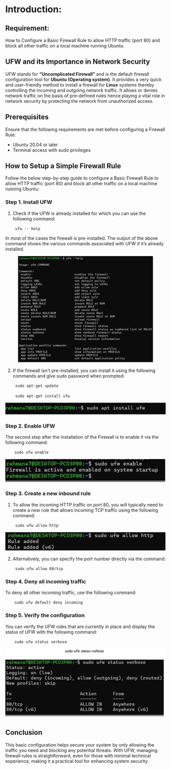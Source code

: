 
# Introduction: 

## Requirement: 

How to Configure a Basic Firewall Rule to allow HTTP traffic (port 80) and block all other traffic on a local machine running Ubuntu.

## UFW and its Importance in Network Security

UFW stands for **“Uncomplicated Firewall”** and is the default firewall configuration tool for **Ubuntu (Operating system)**. It provides a very quick and user-friendly method to install a firewall for **Linux** systems thereby controlling the incoming and outgoing network traffic. It allows or denies network traffic on the basis of pre-defined rules hence playing a vital role in network security by protecting the network from unauthorized access.

## Prerequisites

Ensure that the following requirements are met before configuring a Firewall Rule:

 - Ubuntu 20.04 or later
 - Terminal access with sudo privileges

## How to Setup a Simple Firewall Rule

Follow the below step-by-step guide to configure a Basic Firewall Rule to allow HTTP traffic (port 80) and block all other traffic on a local machine running Ubuntu:

### Step 1. Install UFW

1. Check if the UFW is already installed for which you can use the following command:

        ufw -- help

In most of the cases the firewall is pre-installed. The output of the above command shows the various commands associated with UFW if it’s already installed.

 <p align="center">
   <img src="images/Picture1.jpg" alt="UFW Enabled" style="max-width: 100%; height: auto;">
 </p>

2. If the firewall isn't pre-installed, you can install it using the following commands and give sudo password when prompted:

        sudo apt-get update
        
        sudo apt-get install ufw

 <p align="center">
   <img src="images/Picture2.jpg" alt="UFW Enabled" style="max-width: 100%; height: auto;">
 </p>

### Step 2. Enable UFW

The second step after the installation of the Firewall is to enable it via the following command:

        sudo ufw enable

 <p align="center">
   <img src="images/Picture3.png" alt="UFW Enabled" style="max-width: 100%; height: auto;">
 </p>


### Step 3. Create a new inbound rule

1. To allow the incoming HTTP traffic on port 80, you will typically need to create a new rule that allows incoming TCP traffic using the following command:

        sudo ufw allow http 
    
 <p align="center">
   <img src="images/Picture4.jpg" alt="UFW Enabled" style="max-width: 100%; height: auto;">
 </p> 

2. Alternatively, you can specify the port number directly via the command:

        sudo ufw allow 80/tcp

### Step 4. Deny all incoming traffic

To deny all other incoming traffic, use the following command: 

        sudo ufw default deny incoming

### Step 5. Verify the configuration

You can verify the UFW rules that are currently in place and display the status of UFW with the following command:

        sudo ufw status verbose

 <p align="center">
   <img src="images/Picture5.png" alt="UFW Enabled" style="max-width: 100%; height: auto;">
 </p>

## Conclusion

This basic configuration helps secure your system by only allowing the traffic you need and blocking any potential threats. With UFW, managing firewall rules is straightforward, even for those with minimal technical experience, making it a practical tool for enhancing system security.
